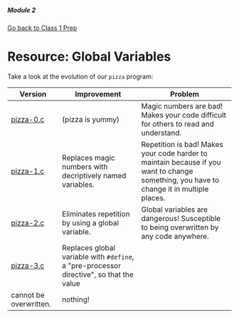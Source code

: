 ##### Module 2

[Go back to Class 1 Prep](../../class1-prep)

# Resource: Global Variables

Take a look at the evolution of our `pizza` program:

Version | Improvement | Problem
--------|-------------|-------- 
[pizza-0.c](./pizza-0.c) | (pizza is yummy) | Magic numbers are bad! Makes your code difficult for others to read and understand.
[pizza-1.c](./pizza-1.c) | Replaces magic numbers with decriptively named variables. | Repetition is bad! Makes your code  harder to maintain because if you want to change something, you have to change it in multiple places.
[pizza-2.c](./pizza-2.c) | Eliminates repetition by using a global variable. | Global variables are dangerous! Susceptible to being overwritten by any code anywhere. 
[pizza-3.c](./pizza-3.c) | Replaces global variable with `#define`, a "pre-processor directive", so that the value 
cannot be overwritten. | nothing!
